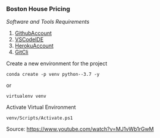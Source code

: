 ### Boston House Pricing

*Software and Tools Requirements*

1. [GithubAccount](https://github.com)
2. [VSCodeIDE](https://code.visualstudio.com)
3. [HerokuAccount](https://heroku.com)
4. [GitCli](https://git-scm.com/book/en/v2/Getting-Started-The-Command-Line)

Create a new environment for the project

```
conda create -p venv python--3.7 -y
```

or 

```
virtualenv venv
```

Activate Virtual Environment

```
venv/Scripts/Activate.ps1
```

Source: https://www.youtube.com/watch?v=MJ1vWb1rGwM
